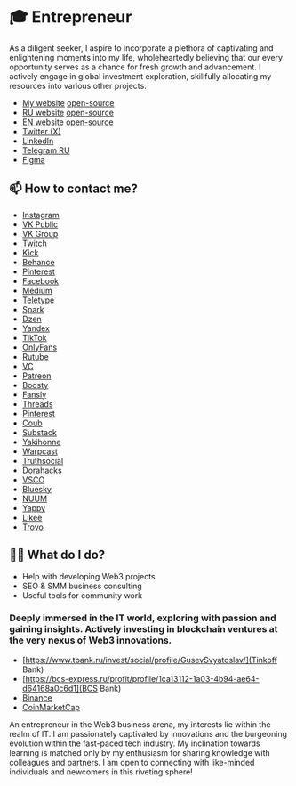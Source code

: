 # 🎓 Entrepreneur
As a diligent seeker, I aspire to incorporate a plethora of captivating and enlightening moments into my life, wholeheartedly believing that our every opportunity serves as a chance for fresh growth and advancement. I actively engage in global investment exploration, skillfully allocating my resources into various other projects.

- [My website](https://gusev.biz) [open-source](https://github.com/GusevSviatodslav/.github)
- [RU website](https://gusevlife.com) [open-source](https://github.com/ViWide-Music-Videos/.github)
- [EN website](https://socforce.com) [open-source](https://github.com/Guru-Venture-Capital/.github)
- [Twitter (X)](https://x.com/gusevlife)
- [LinkedIn](https://www.linkedin.com/in/gusevlife/)
- [Telegram RU](https://t.me/gusevself)
- [Figma](https://www.figma.com/@gusev)

## 📫 How to contact me?
- [Instagram](https://www.instagram.com/gusevsvyatoslav/)
- [VK Public](https://vk.com/btc.bitcoin)
- [VK Group](https://vk.com/gusevself)
- [Twitch](https://www.twitch.tv/gusevtv)
- [Kick](https://kick.com/gusevlive)
- [Behance](https://www.behance.net/sviatoshusiev)
- [Pinterest](https://pinterest.com/gusevlive/)
- [Facebook](https://www.facebook.com/profile.php?id=100092535331385)
- [Medium](https://mediaboss.medium.com/)
- [Teletype](https://teletype.in/@gusevlife)
- [Spark](https://spark.ru/startup/gusev)
- [Dzen](https://dzen.ru/gusevlive)
- [Yandex](https://yandex.com/profile/12695587531)
- [TikTok](https://www.tiktok.com/@gusevsvyatoslav)
- [OnlyFans](https://onlyfans.com/gusevlive)
- [Rutube](https://rutube.ru/channel/36690205/)
- [VC](https://vc.ru/gusev)
- [Patreon](https://www.patreon.com/gusev)
- [Boosty](https://boosty.to/sviatoslav)
- [Fansly](https://fansly.com/sviatoslavgusev/posts)
- [Threads](https://www.threads.net/@gusevsvyatoslav)
- [Pinterest](https://www.pinterest.com/gusevlife/)
- [Coub](https://coub.com/gusevsviatoslav)
- [Substack](https://shurygina.substack.com)
- [Yakihonne](https://yakihonne.com/users/nprofile1qqsy5z5u85gzhel6cvsh4tk2n4r3t3frd622pwq2mh3kxrf4gu04ljszqqpsgqqqqqqq78p5qu)
- [Warpcast](https://warpcast.com/shurygina)
- [Truthsocial](https://truthsocial.com/@sviatoslavgusev)
- [Dorahacks](https://dorahacks.io/hacker/gusev)
- [VSCO](https://vsco.co/sviatoslavgusev/gallery)
- [Bluesky](https://bsky.app/profile/gusevlife.bsky.social)
- [NUUM](https://nuum.ru/channel/GusevSviatoslav)
- [Yappy](https://yappy.media/n/gusevsviatoalav)
- [Likee](https://l.likee.video/p/Tp1jpT)
- [Trovo](https://trovo.live/s/gusevlive)

## 👨‍💻 What do I do?
- Help with developing Web3 projects
- SEO & SMM business consulting
- Useful tools for community work

### Deeply immersed in the IT world, exploring with passion and gaining insights. Actively investing in blockchain ventures at the very nexus of Web3 innovations.
- [https://www.tbank.ru/invest/social/profile/GusevSvyatoslav/](Tinkoff Bank)
- [https://bcs-express.ru/profit/profile/1ca13112-1a03-4b94-ae64-d64168a0c6d1](BCS Bank)
- [Binance](https://www.binance.com/ru/square/profile/gusev)
- [CoinMarketCap](https://coinmarketcap.com/community/ru/profile/JasonGatsby/)

An entrepreneur in the Web3 business arena, my interests lie within the realm of IT. I am passionately captivated by innovations and the burgeoning evolution within the fast-paced tech industry. My inclination towards learning is matched only by my enthusiasm for sharing knowledge with colleagues and partners. I am open to connecting with like-minded individuals and newcomers in this riveting sphere!
